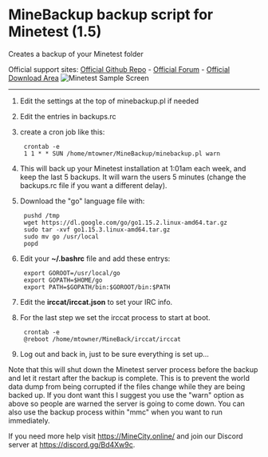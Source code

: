 # MineBackup backup script for Minetest (1.5)
Creates a backup of your Minetest folder

Official support sites: [Official Github Repo](https://github.com/fstltna/MineBackup) - [Official Forum](https://minecity.online/index.php/forum/backup-script)  - [Official Download Area](https://minecity.online/index.php/downloads/category/5-server-tools)
![Minetest Sample Screen](https://MineCity.online/minetest_demo.png) 

---

1. Edit the settings at the top of minebackup.pl if needed
2. Edit the entries in backups.rc
3. create a cron job like this:

        crontab -e
        1 1 * * SUN /home/mtowner/MineBackup/minebackup.pl warn

3. This will back up your Minetest installation at 1:01am each week, and keep the last 5 backups. It will warn the users 5 minutes (change the backups.rc file if you want a different delay).

4. Download the "go" language file with:
	
        pushd /tmp
        wget https://dl.google.com/go/go1.15.2.linux-amd64.tar.gz
        sudo tar -xvf go1.15.3.linux-amd64.tar.gz
        sudo mv go /usr/local
        popd

5. Edit your **~/.bashrc** file and add these entrys:

        export GOROOT=/usr/local/go
        export GOPATH=$HOME/go
        export PATH=$GOPATH/bin:$GOROOT/bin:$PATH

6. Edit the **irccat/irccat.json** to set your IRC info.

7. For the last step we set the irccat process to start at boot.

        crontab -e
        @reboot /home/mtowner/MineBack/irccat/irccat

8. Log out and back in, just to be sure everything is set up...

Note that this will shut down the Minetest server process before the backup and let it restart after the backup is complete. This is to prevent the world data dump from being corrupted if the files change while they are being backed up. If you dont want this I suggest you use the "warn" option as above so people are warned the server is going to come down. You can also use the backup process within "mmc" when you want to run immediately.

If you need more help visit https://MineCity.online/ and join our Discord server at https://discord.gg/Bd4Xw9c.

